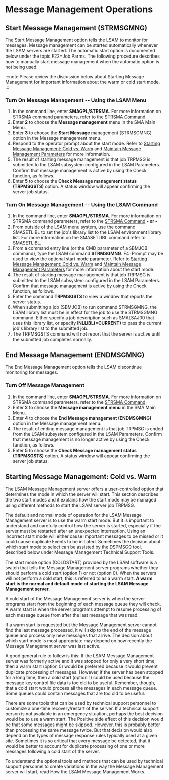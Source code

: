 # Message Management Operations

## Start Message Management (STRMSGMNG)

The Start Message Management option tells the LSAM to monitor for
messages. Message management can be started automatically whenever the
LSAM servers are started. The automatic start option is documented below
under the topic F22=Job Parms. The following procedure describes how to
manually start message management when the automatic option is not being
used.

:::note
Please review the discussion below about Starting Message Management for important information about the warm or cold start mode.
:::

### Turn On Message Management -- Using the LSAM Menu

1. In the command line, enter **SMAGPL/STRSMA**. For more information
    on STRSMA command parameters, refer to the [STRSMA Command](/operations/lsam#the-strsma-command).
2. Enter **2** to choose the **Message management** menu in the SMA
    Main Menu.
3. Enter **3** to choose the **Start Message** management (STRMSGMNG)
    option in the Message management menu.
4. Respond to the operator prompt about the start mode. Refer to
    [Starting Message Management: Cold vs. Warm](#Starting) and [Maintain Message Management     Parameters](#Maintain) for more information.
5. The result of starting message management is that job TRPMSG is
    submitted to the LSAM subsystem configured in the LSAM Parameters.
    Confirm that message management is active by using the Check
    function, as follows.
6. Enter **5** to choose the **Check Message management status
    (TRPMSGSTS)** option. A status window will appear confirming the
    server job status.

### Turn On Message Management -- Using the LSAM Command

1. In the command line, enter **SMAGPL/STRSMA**. For more information
    on STRSMA command parameters, refer to the [STRSMA Command](/operations/lsam#the-strsma-command) **-
    or -**
2. From outside of the LSAM menu system, use the command SMASETLIBL to
    set the job's library list to the LSAM environment library list.
    For more information on the SMASETLIBL command refer to
    [SMASETLIBL](/environment/commands#smasetlibl).
3. From a command entry line (or the CMD parameter of a SBMJOB
    command), type the LSAM command **STRMSGMNG**. F4=Prompt may be used
    to view the optional start mode parameter. Refer to [Starting     Message Management: Cold vs. Warm](#Starting) and
    [Maintain Message Management Parameters](#Maintain)
    for more information about the start mode.
4. The result of starting message management is that job TRPMSG is
    submitted to the LSAM subsystem configured in the LSAM Parameters.
    Confirm that message management is active by using the Check
    function, as follows.
5. Enter the command **TRPMSGSTS** to view a window that reports the
    server status.
6. When submitting a job (SBMJOB) to run command STRMSGMNG, the LSAM
    library list must be in effect for the job to use the STRMSGMNG
    command. Either specify a job description such as SMALSAJ00 that
    uses this library list, or specify **INLLIBL(\*CURRENT)** to pass
    the current job's library list to the submitted job.
7. The TRPMSGSTS command will not report that the server is active
    until the submitted job completes normally.

## End Message Management (ENDMSGMNG)

The End Message Management option tells the LSAM discontinue monitoring
for messages.

### Turn Off Message Management

1. In the command line, enter **SMAGPL/STRSMA**. For more information
    on STRSMA command parameters, refer to the [STRSMA Command](/operations/lsam#the-strsma-command).
2. Enter **2** to choose the **Message management menu** in the SMA
    Main Menu.
3. Enter **4** to choose the **End Message management (ENDMSGMNG)**
    option in the Message management menu.
4. The result of ending message management is that job TRPMSG is ended
    from the LSAM subsystem configured in the LSAM Parameters. Confirm
    that message management is no longer active by using the Check
    function, as follows.
5. Enter **5** to choose the **Check Message management status
    (TRPMSGSTS)** option. A status window will appear confirming the
    server job status.

## Starting Message Management: Cold vs. Warm

The LSAM Message Management server offers a user-controlled option that
determines the mode in which the server will start. This section
describes the two start modes and it explains how the start mode may be
managed using different methods to start the LSAM server job TRPMSG.

The default and normal mode of operation for the LSAM Message Management
server is to use the warm start mode. But it is important to understand
and carefully control how the server is started, especially if the
server must be restarted after an unexpected interruption. Using an
incorrect start mode will either cause important messages to be missed
or it could cause duplicate Events to be initiated. Sometimes the
decision about which start mode to select can be assisted by the DSPMSGQ
tool, described below under Message Management Technical Support Tools.

The start mode option (COLDSTART) provided by the LSAM software is a
switch that tells the Message Management server programs whether they
should perform a cold start (option 1) or not (option 0). When the
servers will not perform a cold start, this is referred to as a warm
start. **A warm start is the normal and default mode of starting the LSAM Message Management server.**

A cold start of the Message Management server is when the server
programs start from the beginning of each message queue they will check.
A warm start is when the server programs attempt to resume processing of
each message queue from after the last message that was read.

If a warm start is requested but the Message Management server cannot
find the last message processed, it will skip to the end of the message
queue and process only new messages that arrive. The decision about
which start mode is most appropriate may depend on how recently the
Message Management server was last active.

A good general rule to follow is this: If the LSAM Message Management
server was formerly active and it was stopped for only a very short
time, then a warm start (option 0) would be preferred because it would
prevent duplicate processing of messages. However, if the server has
been stopped for a long time, then a cold start (option 1) could be used
because the message key control file data is too old to be useful.
Remember, though, that a cold start would process all the messages in
each message queue. Some queues could contain messages that are too old
to be useful.

There are some tools that can be used by technical support personnel to
customize a one-time recovery/restart of the server. If a technical
support person is not available in an emergency situation, perhaps the
best decision would be to use a warm start. The Positive side effect of
this decision would be that some messages might be skipped. However,
this is probably better than processing the same message twice. But that
decision would also depend on the types of message response rules
typically used at a given site. Sometimes it is so critical that every
message be detected, that it would be better to account for duplicate
processing of one or more messages following a cold start of the server.

To understand the optional tools and methods that can be used by
technical support personnel to create variations in the way the Message
Management server will start, read How the LSAM Message Management
Works.
